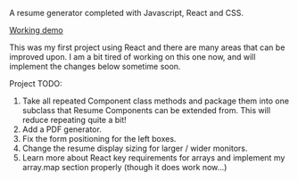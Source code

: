 A resume generator completed with Javascript, React and CSS. 

[Working demo](https://brenton-j-andrews.github.io/cv-project/)

This was my first project using React and there are many areas that can be improved upon. I am a bit tired of working on this one now, and will implement the changes below sometime soon.

Project TODO: 
1. Take all repeated Component class methods and package them into one subclass that Resume Components can be extended from. This will reduce repeating quite a bit!
2. Add a PDF generator.
3. Fix the form positioning for the left boxes.
4. Change the resume display sizing for larger / wider monitors.
5. Learn more about React key requirements for arrays and implement my array.map section properly (though it does work now...)
